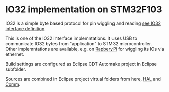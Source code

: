 # IO32 implementation on STM32F103
IO32 is a simple byte based protocol for pin wiggling and reading [see IO32 interface definition](../HAL_IO32.h).

This is one of the IO32 interface implemntations. It uses USB to communicate IO32 bytes from "application" to STM32 microcontroller.
Other implemntations are available, e.g. on [RapberyPi](../IO32RaspberryPiHost) for wiggling its IOs via ethernet.

Build settings are configured as Eclipse CDT Automake project in Eclipse subfolder.

Sources are combined in Eclipse project virtual folders from here, [HAL](..) and [Comm](../../Comm).
